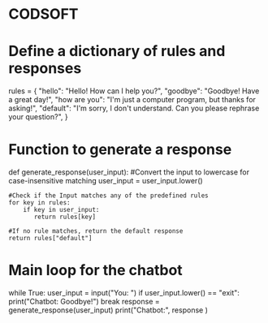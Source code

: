 # CODSOFT
# Define a dictionary of rules and responses
rules = {
     "hello": "Hello! How can I help you?",
      "goodbye": "Goodbye! Have a great day!",
      "how are you": "I'm just a computer program, but thanks for asking!",
      "default": "I'm sorry, I don't understand. Can you please rephrase your question?",
}

# Function to generate a response
def generate_response(user_input):
    #Convert the input to lowercase for case-insensitive matching
    user_input = user_input.lower()

    #Check if the Input matches any of the predefined rules
    for key in rules:
        if key in user_input:
           return rules[key]

    #If no rule matches, return the default response
    return rules["default"]

# Main loop for the chatbot
while True:
    user_input = input("You: ")
    if user_input.lower() == "exit":
       print("Chatbot: Goodbye!")
       break
    response = generate_response(user_input)
print("Chatbot:", response )
